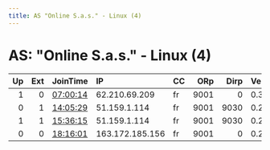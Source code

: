 ```yaml
---
title: AS "Online S.a.s." - Linux (4)
---
```


# AS: "Online S.a.s." - Linux (4)

|   Up |   Ext | JoinTime                                                                                            | IP              | CC   |   ORp |   Dirp | Version   | Contact                   | Nickname         |   eFamMembers |
|-----:|------:|:----------------------------------------------------------------------------------------------------|:----------------|:-----|------:|-------:|:----------|:--------------------------|:-----------------|--------------:|
|    1 |     0 | [07:00:14](https://metrics.torproject.org/rs.html#details/557C8138ACF360DA2179E2C1E38DDBB6D342D2C4) | 62.210.69.209   | fr   |  9001 |      0 | 0.3.4.11  | 20EE126C6B5C53D48F9D3D21C | PlatzHalterFFTDF |             1 |
|    0 |     1 | [14:05:29](https://metrics.torproject.org/rs.html#details/5613E9D29EF23A2FA4F9B7526584618C143B1B89) | 51.159.1.114    | fr   |  9001 |   9030 | 0.2.9.16  | contact@domain.tld        | Giygas           |             1 |
|    1 |     1 | [15:36:15](https://metrics.torproject.org/rs.html#details/09BE4F6847DEF3DA5D5E42447B9CC77E45C7108D) | 51.159.1.114    | fr   |  9001 |   9030 | 0.2.9.16  | contact@domain.tld        | Giygas           |             1 |
|    0 |     0 | [18:16:01](https://metrics.torproject.org/rs.html#details/3A54417A2B52147251D655AABFFEDE58527B54D1) | 163.172.185.156 | fr   |  9001 |      0 | 0.2.9.14  | DONFN                     | DONFN            |             1 |
